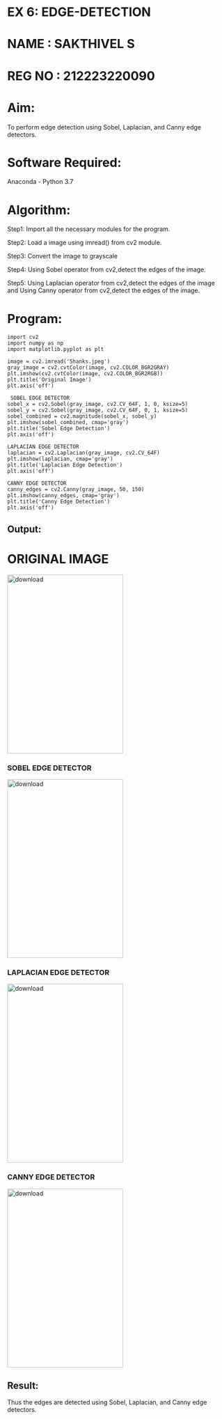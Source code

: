 # EX 6: EDGE-DETECTION
# NAME : SAKTHIVEL S
# REG NO : 212223220090
# Aim:
To perform edge detection using Sobel, Laplacian, and Canny edge detectors.

# Software Required:
Anaconda - Python 3.7

# Algorithm:
Step1:
Import all the necessary modules for the program.

Step2:
Load a image using imread() from cv2 module.

Step3:
Convert the image to grayscale

Step4:
Using Sobel operator from cv2,detect the edges of the image.

Step5:
Using Laplacian operator from cv2,detect the edges of the image and Using Canny operator from cv2,detect the edges of the image.

# Program:
```
import cv2
import numpy as np
import matplotlib.pyplot as plt

image = cv2.imread('Shanks.jpeg')
gray_image = cv2.cvtColor(image, cv2.COLOR_BGR2GRAY)
plt.imshow(cv2.cvtColor(image, cv2.COLOR_BGR2RGB))
plt.title('Original Image')
plt.axis('off')
```
```
 SOBEL EDGE DETECTOR 
sobel_x = cv2.Sobel(gray_image, cv2.CV_64F, 1, 0, ksize=5) 
sobel_y = cv2.Sobel(gray_image, cv2.CV_64F, 0, 1, ksize=5)  
sobel_combined = cv2.magnitude(sobel_x, sobel_y)  
plt.imshow(sobel_combined, cmap='gray')
plt.title('Sobel Edge Detection')
plt.axis('off')
```
```
LAPLACIAN EDGE DETECTOR
laplacian = cv2.Laplacian(gray_image, cv2.CV_64F)
plt.imshow(laplacian, cmap='gray')
plt.title('Laplacian Edge Detection')
plt.axis('off')
```
```
CANNY EDGE DETECTOR
canny_edges = cv2.Canny(gray_image, 50, 150)
plt.imshow(canny_edges, cmap='gray')
plt.title('Canny Edge Detection')
plt.axis('off')
```


## Output:

# ORIGINAL IMAGE
<img width="266" height="411" alt="download" src="https://github.com/user-attachments/assets/9cb86c81-8395-4935-b953-0081384cb4d6" />

### SOBEL EDGE DETECTOR

<img width="266" height="411" alt="download" src="https://github.com/user-attachments/assets/c8e84283-86ac-4d73-909e-2e4199487755" />


### LAPLACIAN EDGE DETECTOR
<img width="266" height="411" alt="download" src="https://github.com/user-attachments/assets/0c519220-68c1-4e63-9de7-0a315019df85" />


### CANNY EDGE DETECTOR

<img width="266" height="411" alt="download" src="https://github.com/user-attachments/assets/a93d87e8-d0d2-40db-8e60-6470da98dcc2" />


## Result:
Thus the edges are detected using Sobel, Laplacian, and Canny edge detectors.

